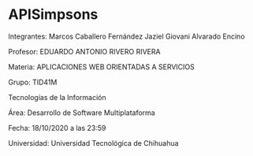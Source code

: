 # APISimpsons
Integrantes:
Marcos Caballero Fernández
Jaziel Giovani Alvarado Encino

Profesor: EDUARDO ANTONIO RIVERO RIVERA

Materia: APLICACIONES WEB ORIENTADAS A SERVICIOS

Grupo: TID41M

Tecnologías de la Información

Área: Desarrollo de Software Multiplataforma

Fecha: 18/10/2020 a las 23:59

Universidad: Universidad Tecnológica de Chihuahua
